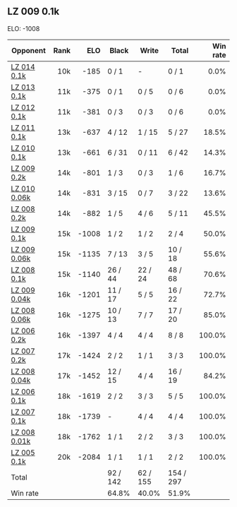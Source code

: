 ## LZ 009 0.1k ##

ELO: -1008

Opponent | Rank | ELO | Black | Write | Total | Win rate
---------|-----:|----:|-------|-------|-------|-------:
[LZ 014 0.1k](LZ%20014%200.1k.md) | 10k | -185 | 0 / 1 | - | 0 / 1 | 0.0%
[LZ 013 0.1k](LZ%20013%200.1k.md) | 11k | -375 | 0 / 1 | 0 / 5 | 0 / 6 | 0.0%
[LZ 012 0.1k](LZ%20012%200.1k.md) | 11k | -381 | 0 / 3 | 0 / 3 | 0 / 6 | 0.0%
[LZ 011 0.1k](LZ%20011%200.1k.md) | 13k | -637 | 4 / 12 | 1 / 15 | 5 / 27 | 18.5%
[LZ 010 0.1k](LZ%20010%200.1k.md) | 13k | -661 | 6 / 31 | 0 / 11 | 6 / 42 | 14.3%
[LZ 009 0.2k](LZ%20009%200.2k.md) | 14k | -801 | 1 / 3 | 0 / 3 | 1 / 6 | 16.7%
[LZ 010 0.06k](LZ%20010%200.06k.md) | 14k | -831 | 3 / 15 | 0 / 7 | 3 / 22 | 13.6%
[LZ 008 0.2k](LZ%20008%200.2k.md) | 14k | -882 | 1 / 5 | 4 / 6 | 5 / 11 | 45.5%
[LZ 009 0.1k](LZ%20009%200.1k.md) | 15k | -1008 | 1 / 2 | 1 / 2 | 2 / 4 | 50.0%
[LZ 009 0.06k](LZ%20009%200.06k.md) | 15k | -1135 | 7 / 13 | 3 / 5 | 10 / 18 | 55.6%
[LZ 008 0.1k](LZ%20008%200.1k.md) | 15k | -1140 | 26 / 44 | 22 / 24 | 48 / 68 | 70.6%
[LZ 009 0.04k](LZ%20009%200.04k.md) | 16k | -1201 | 11 / 17 | 5 / 5 | 16 / 22 | 72.7%
[LZ 008 0.06k](LZ%20008%200.06k.md) | 16k | -1275 | 10 / 13 | 7 / 7 | 17 / 20 | 85.0%
[LZ 006 0.2k](LZ%20006%200.2k.md) | 16k | -1397 | 4 / 4 | 4 / 4 | 8 / 8 | 100.0%
[LZ 007 0.2k](LZ%20007%200.2k.md) | 17k | -1424 | 2 / 2 | 1 / 1 | 3 / 3 | 100.0%
[LZ 008 0.04k](LZ%20008%200.04k.md) | 17k | -1452 | 12 / 15 | 4 / 4 | 16 / 19 | 84.2%
[LZ 006 0.1k](LZ%20006%200.1k.md) | 18k | -1619 | 2 / 2 | 3 / 3 | 5 / 5 | 100.0%
[LZ 007 0.1k](LZ%20007%200.1k.md) | 18k | -1739 | - | 4 / 4 | 4 / 4 | 100.0%
[LZ 008 0.01k](LZ%20008%200.01k.md) | 18k | -1762 | 1 / 1 | 2 / 2 | 3 / 3 | 100.0%
[LZ 005 0.1k](LZ%20005%200.1k.md) | 20k | -2084 | 1 / 1 | 1 / 1 | 2 / 2 | 100.0%
Total | | | 92 / 142 | 62 / 155 | 154 / 297 | 
Win rate| | | 64.8% | 40.0% | 51.9% | 
